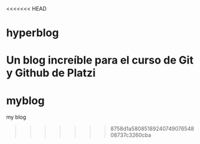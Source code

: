 <<<<<<< HEAD
# hyperblog
Un blog increíble para el curso de Git y Github de Platzi
=======
# myblog
my blog
>>>>>>> 8758d1a5808518924074907654808737c3260cba
